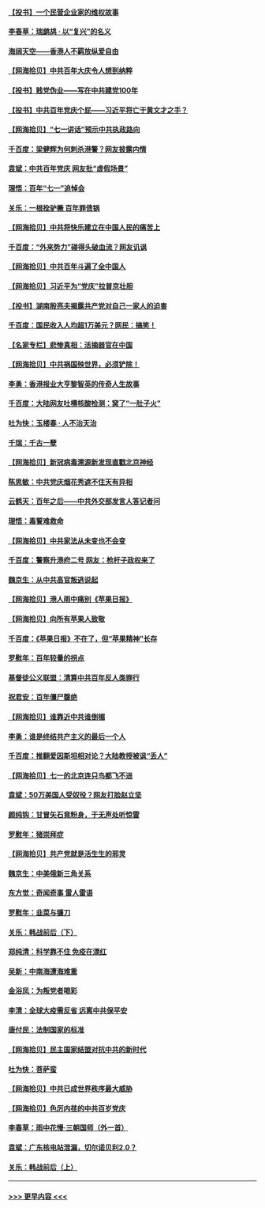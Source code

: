 #### [【投书】一个民营企业家的维权故事](../pages/nsc993/n13070932.md?t=07061851) 
#### [李春草：瑞鹧鸪 · 以“复兴”的名义](../pages/nsc993/n13069984.md?t=07061851) 
#### [海阔天空——香港人不羁放纵爱自由](../pages/nsc993/n13069407.md?t=07061851) 
#### [【网海拾贝】中共百年大庆令人想到纳粹](../pages/nsc993/n13068483.md?t=07061851) 
#### [【投书】贱党伪业——写在中共建党100年](../pages/nsc993/n13067843.md?t=07061851) 
#### [【投书】中共百年党庆个屁——习近平将亡于黄文才之手？](../pages/nsc993/n13067425.md?t=07061851) 
#### [【网海拾贝】“七一讲话”预示中共执政路向](../pages/nsc993/n13066434.md?t=07061851) 
#### [千百度：梁健辉为何刺杀港警？网友披露内情](../pages/nsc993/n13066979.md?t=07061851) 
#### [袁斌：中共百年党庆 网友批“虚假场景”](../pages/nsc993/n13066385.md?t=07061851) 
#### [理悟：百年“七一”追悼会](../pages/nsc993/n13066106.md?t=07061851) 
#### [关乐：一根拴驴橛 百年罪债锅](../pages/nsc993/n13066089.md?t=07061851) 
#### [【网海拾贝】中共将快乐建立在中国人民的痛苦上](../pages/nsc993/n13064939.md?t=07061851) 
#### [千百度：“外来势力”碰得头破血流？网友讥讽](../pages/nsc993/n13064878.md?t=07061851) 
#### [【网海拾贝】中共百年斗遍了全中国人](../pages/nsc993/n13060020.md?t=07061851) 
#### [【网海拾贝】习近平为“党庆”拉普京壮胆](../pages/nsc993/n13057781.md?t=07061851) 
#### [【投书】湖南殷亮夫揭露共产党对自己一家人的迫害](../pages/nsc993/n13057744.md?t=07061851) 
#### [千百度：国民收入人均超1万美元？网民：搞笑！](../pages/nsc993/n13057692.md?t=07061851) 
#### [【名家专栏】悲惨真相：活摘器官在中国](../pages/nsc993/n13056611.md?t=07061851) 
#### [【网海拾贝】中共祸国殃世界，必须铲除！](../pages/nsc993/n13056011.md?t=07061851) 
#### [李勇：香港报业大亨黎智英的传奇人生故事](../pages/nsc993/n13055258.md?t=07061851) 
#### [千百度：大陆网友吐槽核酸检测：窝了“一肚子火”](../pages/nsc993/n13055194.md?t=07061851) 
#### [吐为快：玉楼春 · 人不治天治](../pages/nsc993/n13054028.md?t=07061851) 
#### [千瑞：千古一孽](../pages/nsc993/n13054016.md?t=07061851) 
#### [【网海拾贝】新冠病毒溯源新发现直戳北京神经](../pages/nsc993/n13052425.md?t=07061851) 
#### [陈思敏：中共党庆烟花秀遮不住天有异相](../pages/nsc993/n13052020.md?t=07061851) 
#### [云鹤天：百年之后——中共外交部发言人答记者问](../pages/nsc993/n13051604.md?t=07061851) 
#### [理悟：毒誓难救命](../pages/nsc993/n13051601.md?t=07061851) 
#### [【网海拾贝】中共家法从未变也不会变](../pages/nsc993/n13050366.md?t=07061851) 
#### [千百度：警察升港府二号 网友：枪杆子政权来了](../pages/nsc993/n13050261.md?t=07061851) 
#### [魏京生：从中共高官叛逃说起](../pages/nsc993/n13048997.md?t=07061851) 
#### [【网海拾贝】港人雨中痛别《苹果日报》](../pages/nsc993/n13048941.md?t=07061851) 
#### [【网海拾贝】向所有苹果人致敬](../pages/nsc993/n13046795.md?t=07061851) 
#### [千百度：《苹果日报》不在了，但“苹果精神”长存](../pages/nsc993/n13046703.md?t=07061851) 
#### [罗慰年：百年较量的拐点](../pages/nsc993/n13046542.md?t=07061851) 
#### [基督徒公义联盟：清算中共百年反人类罪行](../pages/nsc993/n13046499.md?t=07061851) 
#### [祝君安：百年僵尸罄绝](../pages/nsc993/n13045595.md?t=07061851) 
#### [【网海拾贝】谁靠近中共谁倒楣](../pages/nsc993/n13044667.md?t=07061851) 
#### [李勇：谁是终结共产主义的最后一个人](../pages/nsc993/n13044397.md?t=07061851) 
#### [千百度：推翻爱因斯坦相对论？大陆教授被讽“丢人”](../pages/nsc993/n13043908.md?t=07061851) 
#### [【网海拾贝】七一的北京连只鸟都飞不进](../pages/nsc993/n13041377.md?t=07061851) 
#### [袁斌：50万美国人受奴役？网友打脸赵立坚](../pages/nsc993/n13041330.md?t=07061851) 
#### [颜纯钩：甘冒矢石竟粉身，于无声处听惊雷](../pages/nsc993/n13041140.md?t=07061851) 
#### [罗慰年：猪崇拜症](../pages/nsc993/n13041071.md?t=07061851) 
#### [【网海拾贝】共产党就是活生生的邪灵](../pages/nsc993/n13036627.md?t=07061851) 
#### [魏京生：中美俄新三角关系](../pages/nsc993/n13035986.md?t=07061851) 
#### [东方觉：奇闻奇事 雷人雷语](../pages/nsc993/n13035878.md?t=07061851) 
#### [罗慰年：韭菜与镰刀](../pages/nsc993/n13034374.md?t=07061851) 
#### [关乐：韩战前后（下）](../pages/nsc993/n13034113.md?t=07061851) 
#### [郑纯清：科学靠不住 免疫在漂红](../pages/nsc993/n13034093.md?t=07061851) 
#### [吴新：中南海遭海难重](../pages/nsc993/n13034084.md?t=07061851) 
#### [金浴凤：为叛党者喝彩](../pages/nsc993/n13034058.md?t=07061851) 
#### [李清：全球大疫需反省 远离中共保平安](../pages/nsc993/n13033784.md?t=07061851) 
#### [唐付民：法制国家的标准](../pages/nsc993/n13032944.md?t=07061851) 
#### [【网海拾贝】民主国家结盟对抗中共的新时代](../pages/nsc993/n13031717.md?t=07061851) 
#### [吐为快：菩萨蛮](../pages/nsc993/n13030033.md?t=07061851) 
#### [【网海拾贝】中共已成世界秩序最大威胁](../pages/nsc993/n13028138.md?t=07061851) 
#### [【网海拾贝】色厉内荏的中共百岁党庆](../pages/nsc993/n13025582.md?t=07061851) 
#### [李春草：雨中花慢‧三朝国师（外一首）](../pages/nsc993/n13025567.md?t=07061851) 
#### [袁斌：广东核电站泄漏，切尔诺贝利2.0？](../pages/nsc993/n13025475.md?t=07061851) 
#### [关乐：韩战前后（上）](../pages/nsc993/n13025387.md?t=07061851) 

----
#### [ >>> 更早内容 <<< ](../indexes/nsc993-earlier.md)
